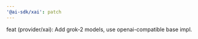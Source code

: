 ```yaml
---
'@ai-sdk/xai': patch
---
```


feat (provider/xai): Add grok-2 models, use openai-compatible base impl.

